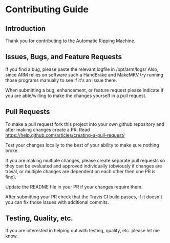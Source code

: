 # Contributing Guide
## Introduction
Thank you for contributing to the Automatic Ripping Machine.

## Issues, Bugs, and Feature Requests
If you find a bug, please paste the relevant logfile in /opt/arm/logs/
Also, since ARM relies on software such a HandBrake and MakeMKV try running those programs manually to see if it's an issue there.

When submitting a bug, enhancement, or feature request please indicate if you are able/willing to make the changes yourself in a pull request.

## Pull Requests
To make a pull request fork this project into your own github repository and after making changes create a PR.  Read https://help.github.com/articles/creating-a-pull-request/

Test your changes locally to the best of your ability to make sure nothing broke.

If you are making multiple changes, please create  separate pull requests so they can be evaluated and approved individually (obviously if changes are trivial, or multiple changes are dependent on each other then one PR is fine).

Update the README file in your PR if your changes require them.

After submitting your PR check that the Travis CI build passes, if it doesn't you can fix those issues with additional commits.

## Testing, Quality, etc.
If you are interested in helping out with testing, quality, etc. please let me know.


